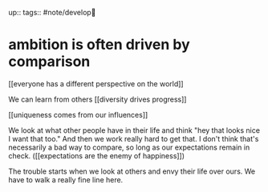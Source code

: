 up:: 
tags:: #note/develop🍃 

# ambition is often driven by comparison




[[everyone has a different perspective on the world]]

We can learn from others [[diversity drives progress]]

[[uniqueness comes from our influences]]

We look at what other people have in their life and think "hey that looks nice I want that too." And then we work really hard to get that. I don't think that's necessarily a bad way to compare, so long as our expectations remain in check. ([[expectations are the enemy of happiness]])

The trouble starts when we look at others and envy their life over ours. We have to walk a really fine line here.
